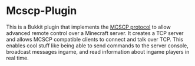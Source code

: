 # Mcscp-Plugin
This is a Bukkit plugin that implements the <a href="https://docs.google.com/spreadsheets/d/1frGQdqzLz9wJeY-nf20zOYkastzBKq3O8vzlkrTdRmo/edit?usp=sharing">MCSCP protocol</a> to allow advanced remote control over a Minecraft server. It creates a TCP server and allows MCSCP compatible clients to connect and talk over TCP. This enables cool stuff like being able to send commands to the server console, broadcast messages ingame, and read information about ingame players in real time.
